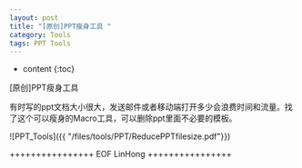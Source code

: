 ```yaml
---
layout: post
title: "[原创]PPT瘦身工具 "
category: Tools
tags: PPT Tools
---
```


* content
{:toc}


[原创]PPT瘦身工具 

有时写的ppt文档大小很大，发送邮件或者移动端打开多少会浪费时间和流量。找了这个可以瘦身的Macro工具，可以删除ppt里面不必要的模板。







![PPT_Tools]({{ "/files/tools/PPT/ReducePPTfilesize.pdf"}})


++++++++++++++++ EOF LinHong ++++++++++++++++	